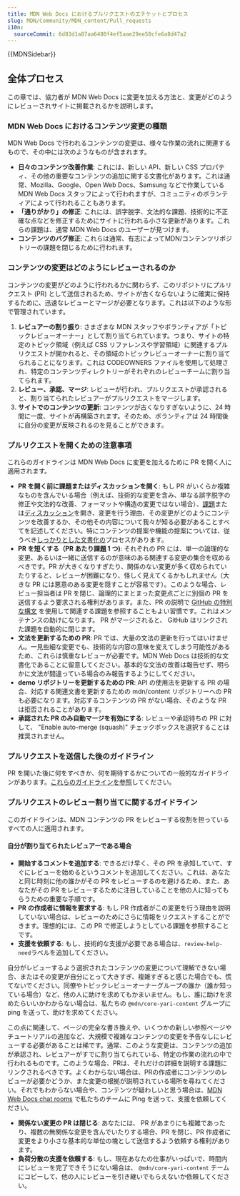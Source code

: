 ```yaml
---
title: MDN Web Docs におけるプルリクエストのエチケットとプロセス
slug: MDN/Community/MDN_content/Pull_requests
i10n:
  sourceCommit: 6d83d1a87aa6480f4ef5aae29ee50cfe6a8d47a2
---
```


{{MDNSidebar}}

## 全体プロセス

この章では、協力者が MDN Web Docs に変更を加える方法と、変更がどのようにレビューされサイトに掲載されるかを説明します。

### MDN Web Docs におけるコンテンツ変更の種類

MDN Web Docs で行われるコンテンツの変更は、様々な作業の流れに関連するもので、その中には次のようなものが含まれます。

- **日々のコンテンツ改善作業**: これには、新しい API、新しい CSS プロパティ、その他の重要なコンテンツの追加に関する文書化があります。これは通常、Mozilla、Google、Open Web Docs、Samsung などで作業している MDN Web Docs スタッフによって行われますが、コミュニティのボランティアによって行われることもあります。
- **「通りがかり」の修正**: これには、誤字脱字、文法的な課題、技術的に不正確な点などを修正するためにサイトに行われる小さな更新があります。これらの課題は、通常 MDN Web Docs のユーザーが見つけます。
- **コンテンツのバグ修正**: これらは通常、有志によってMDN/コンテンツリポジトリーの課題を閉じるために行われます。

### コンテンツの変更はどのようにレビューされるのか

コンテンツの変更がどのように行われるかに関わらず、このリポジトリにプルリクエスト (PR) として送信されるため、サイトが古くならないように確実に保持するために、迅速なレビューとマージが必要となります。これは以下のような形で管理されています。

1. **レビュアーの割り振り**: さまざまな MDN スタッフやボランティアが「トピックレビューオーナー」として割り当てられています。つまり、サイトの特定のトピック領域（例えば CSS リファレンスや学習領域）に関連するプルリクエストが開かれると、その領域のトピックレビューオーナーに割り当てられることになります。これは CODEOWNERS ファイルを使用して処理され、特定のコンテンツディレクトリーがそれぞれのレビューチームに割り当てられます。
2. **レビュー、承認、マージ**: レビューが行われ、プルリクエストが承認されると、割り当てられたレビュアーがプルリクエストをマージします。
3. **サイトでのコンテンツの更新**: コンテンツが古くなりすぎないように、24 時間に一度、サイトが再構築されます。そのため、ボランティアは 24 時間後に自分の変更が反映されるのを見ることができます。

### プルリクエストを開くための注意事項

これらのガイドラインは MDN Web Docs に変更を加えるために PR を開く人に適用されます。

- **PR を開く前に課題またはディスカッションを開く**: もし PR がいくらか複雑なものを含んでいる場合（例えば、技術的な変更を含み、単なる誤字脱字の修正や文法的な改善、フォーマットや構造の変更ではない場合）、[課題](https://github.com/mdn/content/issues/new/choose)または[ディスカッション](https://github.com/mdn/mdn-community)を開き、変更を行う理由、その変更がどのようにコンテンツを改善するか、その他その内容について我々が知る必要があることすべてを記述してください。特にコンテンツの提案や機能の提案については、従うべき[しっかりとした文書化の](/ja/docs/MDN/Community/Issues/Content_suggestions_feature_proposals)プロセスがあります。
- **PR を短くする（PR あたり課題 1 つ)**: それぞれの PR には、単一の論理的な変更、あるいは一緒に送信するのが意味のある関連する変更の集合を収めるべきです。PR が大きくなりすぎたり、関係のない変更が多く収められていたりすると、レビューが困難になり、怪しく見えてくるかもしれません（大きな PR には悪意のある変更を隠すことが容易です）。このような場合、レビュー担当者は PR を閉じ、論理的にまとまった変更点ごとに別個の PR を送信するよう要求される権利があります。また、PR の説明で [GitHub の特別な構文](https://docs.github.com/en/issues/tracking-your-work-with-issues/linking-a-pull-request-to-an-issue) を使用して関連する課題を参照することもよい習慣です。これはメンテナンスの助けになります。 PR がマージされると、 GitHub はリンクされた課題を自動的に閉じます。
- **文法を更新するための PR**: PR では、大量の文法の更新を行ってはいけません。一見些細な変更でも、技術的な内容の意味を変えてしまう可能性があるため、これらは慎重なレビューが必要です。MDN Web Docs は技術的な文書化であることに留意してください。基本的な文法の改善は報告せず、明らかに文法が間違っている場合のみ報告するようにしてください。
- **demo リポジトリーを更新するための PR**: API の使用法を更新する PR の場合、対応する関連文書を更新するための mdn/content リポジトリーへの PR も必要になります。対応するコンテンツの PR がない場合、そのような PR は拒否されることがあります。
- **承認された PR のみ自動マージを有効にする**: レビューや承認待ちの PR に対して、 "Enable auto-merge (squash)" チェックボックスを選択することは推奨されません。

### プルリクエストを送信した後のガイドライン

PR を開いた後に何をすべきか、何を期待するかについての一般的なガイドラインがあります。[これらのガイドラインを参照](/ja/docs/MDN/Community/Pull_requests)してください。

### プルリクエストのレビュー割り当てに関するガイドライン

このガイドラインは、MDN コンテンツの PR をレビューする役割を担っているすべての人に適用されます。

#### 自分が割り当てられたレビュアーである場合

- **開始するコメントを追加する**: できるだけ早く、その PR を承知していて、すぐにレビューを始めるというコメントを追加してください。これは、あなたと同じ時刻に他の誰かがその PR をレビューするのを避けるため、また、あなたがその PR をレビューするために注目していることを他の人に知ってもらうための重要な手順です。
- **PR の作成者に情報を要求する**: もし PR 作成者がこの変更を行う理由を説明していない場合は、レビューのためにさらに情報をリクエストすることができます。理想的には、この PR で修正しようとしている課題を参照することです。
- **支援を依頼する**: もし、技術的な支援が必要である場合は、`review-help-need`ラベルを追加してください。

自分がレビューするよう選択されたコンテンツの変更について理解できない場合、またはその変更が自分にとって大きすぎ、複雑すぎると感じた場合でも、慌てないでください。同僚やトピックレビューオーナーグループの誰か（誰か知っている場合）など、他の人に助けを求めてもかまいません。もし、誰に助けを求めたらいいかわからない場合は、私たちの `@mdn/core-yari-content` グループに ping を送って、助けを求めてください。

この点に関連して、ページの完全な書き換えや、いくつかの新しい参照ページやチュートリアルの追加など、大規模で複雑なコンテンツの変更を予告なしにレビューする必要があることは稀です。通常、このような変更は、コンテンツの追加が承認され、レビュアーがすでに割り当てられている、特定の作業の流れの中で行われるものです。このような場合、PRは、それだけの詳細を説明する課題にリンクされるべきです。よくわからない場合は、PRの作成者にコンテンツのレビューが必要かどうか、また変更の根拠が説明されている場所を尋ねてください。それでもわからない場合や、コンテンツが疑わしいと思う場合は、[MDN Web Docs chat rooms](/ja/docs/MDN/Community/Communication_channels#chat_rooms) で私たちのチームに Ping を送って、支援を依頼してください。

- **関係ない変更の PR は閉じる**: あなたには、 PR があまりにも複雑であったり、複数の無関係な変更を含んでいたりする場合、PR を閉じ、PR 作成者に変更をより小さな基本的な単位の塊として送信するよう依頼する権利があります。
- **負荷分散の支援を依頼する**: もし、現在あなたの仕事がいっぱいで、時間内にレビューを完了できそうにない場合は、 `@mdn/core-yari-content` チームにコピーして、他の人にレビューを引き継いでもらえないか依頼してください。

